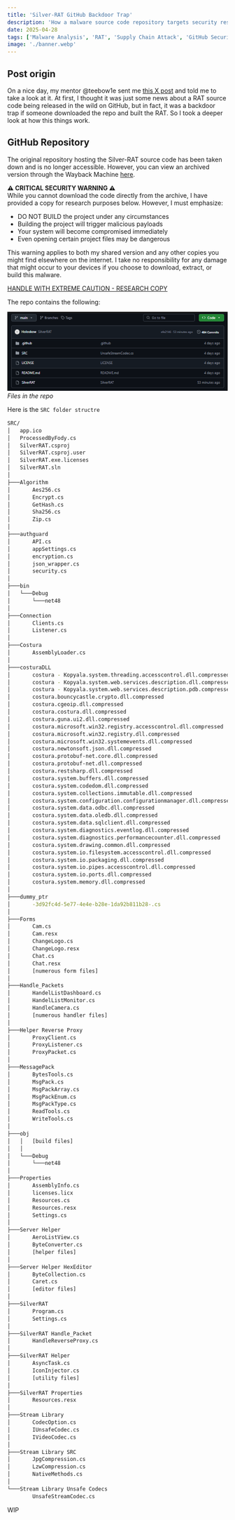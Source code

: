 ```yaml
---
title: 'Silver-RAT GitHub Backdoor Trap'
description: 'How a malware source code repository targets security researchers through hidden malicious code in project files'
date: 2025-04-28
tags: ['Malware Analysis', 'RAT', 'Supply Chain Attack', 'GitHub Security', 'Researcher Security', 'Forensics']
image: './banner.webp'
---
```


## Post origin
On a nice day, my mentor @teebow1e sent me [this X post](https://x.com/cyberfeeddigest/status/1911663641155215853) and told me to take a look at it. At first, I thought it was just some news about a RAT source code being released in the wild on GitHub, but in fact, it was a backdoor trap if someone downloaded the repo and built the RAT. So I took a deeper look at how this things work.

## GitHub Repository
The original repository hosting the Silver-RAT source code has been taken down and is no longer accessible. However, you can view an archived version through the Wayback Machine [here](https://web.archive.org/web/20250416005303/https://github.com/Holoskow/SilverRAT-FULL-Source-Code).

**⚠️ CRITICAL SECURITY WARNING ⚠️**  
While you cannot download the code directly from the archive, I have provided a copy for research purposes below. However, I must emphasize:
- DO NOT BUILD the project under any circumstances
- Building the project will trigger malicious payloads
- Your system will become compromised immediately
- Even opening certain project files may be dangerous

This warning applies to both my shared version and any other copies you might find elsewhere on the internet. I take no responsibility for any damage that might occur to your devices if you choose to download, extract, or build this malware.

[HANDLE WITH EXTREME CAUTION - RESEARCH COPY](https://github.com/z3moo/ctf/blob/main/Backdoor_RAT/BACKDOOR-RAT.rar)

The repo contains the following:

![GitHub Repo](<../../../assets/images/silver-rat/RAT Source Structre Github.png>)
_Files in the repo_

Here is the `SRC folder structre`
```bash
SRC/
│   app.ico
│   ProcessedByFody.cs
│   SilverRAT.csproj
│   SilverRAT.csproj.user
│   SilverRAT.exe.licenses
│   SilverRAT.sln
│   
├───Algorithm
│       Aes256.cs
│       Encrypt.cs
│       GetHash.cs
│       Sha256.cs
│       Zip.cs
│
├───authguard
│       API.cs
│       appSettings.cs
│       encryption.cs
│       json_wrapper.cs
│       security.cs
│
├───bin
│   └───Debug
│       └───net48
│
├───Connection
│       Clients.cs
│       Listener.cs
│
├───Costura
│       AssemblyLoader.cs
│
├───costuraDLL
│       costura - Kopyala.system.threading.accesscontrol.dll.compressed
│       costura - Kopyala.system.web.services.description.dll.compressed
│       costura - Kopyala.system.web.services.description.pdb.compressed
│       costura.bouncycastle.crypto.dll.compressed
│       costura.cgeoip.dll.compressed
│       costura.costura.dll.compressed
│       costura.guna.ui2.dll.compressed
│       costura.microsoft.win32.registry.accesscontrol.dll.compressed
│       costura.microsoft.win32.registry.dll.compressed
│       costura.microsoft.win32.systemevents.dll.compressed
│       costura.newtonsoft.json.dll.compressed
│       costura.protobuf-net.core.dll.compressed
│       costura.protobuf-net.dll.compressed
│       costura.restsharp.dll.compressed
│       costura.system.buffers.dll.compressed
│       costura.system.codedom.dll.compressed
│       costura.system.collections.immutable.dll.compressed
│       costura.system.configuration.configurationmanager.dll.compressed
│       costura.system.data.odbc.dll.compressed
│       costura.system.data.oledb.dll.compressed
│       costura.system.data.sqlclient.dll.compressed
│       costura.system.diagnostics.eventlog.dll.compressed
│       costura.system.diagnostics.performancecounter.dll.compressed
│       costura.system.drawing.common.dll.compressed
│       costura.system.io.filesystem.accesscontrol.dll.compressed
│       costura.system.io.packaging.dll.compressed
│       costura.system.io.pipes.accesscontrol.dll.compressed
│       costura.system.io.ports.dll.compressed
│       costura.system.memory.dll.compressed
│
├───dummy_ptr
│       -3d92fc4d-5e77-4e4e-b28e-1da92b811b28-.cs
│
├───Forms
│       Cam.cs
│       Cam.resx
│       ChangeLogo.cs
│       ChangeLogo.resx
│       Chat.cs
│       Chat.resx
│       [numerous form files]
│
├───Handle_Packets
│       HandelListDashboard.cs
│       HandelListMonitor.cs
│       HandleCamera.cs
│       [numerous handler files]
│
├───Helper Reverse Proxy
│       ProxyClient.cs
│       ProxyListener.cs
│       ProxyPacket.cs
│
├───MessagePack
│       BytesTools.cs
│       MsgPack.cs
│       MsgPackArray.cs
│       MsgPackEnum.cs
│       MsgPackType.cs
│       ReadTools.cs
│       WriteTools.cs
│
├───obj
│   │   [build files]
│   │
│   └───Debug
│       └───net48
│
├───Properties
│       AssemblyInfo.cs
│       licenses.licx
│       Resources.cs
│       Resources.resx
│       Settings.cs
│
├───Server Helper
│       AeroListView.cs
│       ByteConverter.cs
│       [helper files]
│
├───Server Helper HexEditor
│       ByteCollection.cs
│       Caret.cs
│       [editor files]
│
├───SilverRAT
│       Program.cs
│       Settings.cs
│
├───SilverRAT Handle_Packet
│       HandleReverseProxy.cs
│
├───SilverRAT Helper
│       AsyncTask.cs
│       IconInjector.cs
│       [utility files]
│
├───SilverRAT Properties
│       Resources.resx
│
├───Stream Library
│       CodecOption.cs
│       IUnsafeCodec.cs
│       IVideoCodec.cs
│
├───Stream Library SRC
│       JpgCompression.cs
│       LzwCompression.cs
│       NativeMethods.cs
│
└───Stream Library Unsafe Codecs
        UnsafeStreamCodec.cs
```

WIP